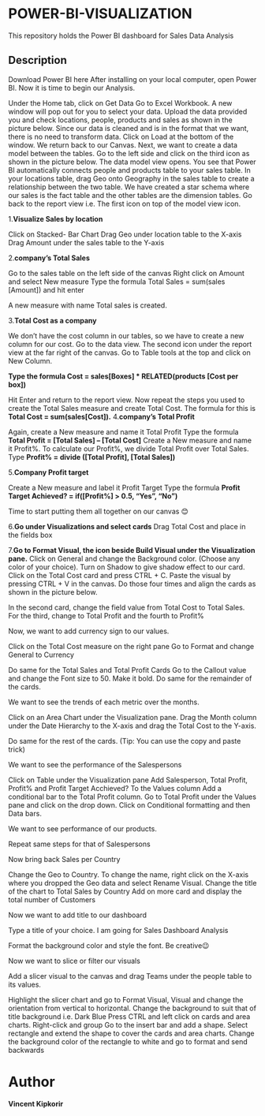 # POWER-BI-VISUALIZATION
This repository holds the Power BI dashboard for Sales Data Analysis
## Description
Download Power BI here
After installing on your local computer, open Power BI.
Now it is time to begin our Analysis.

Under the Home tab, click on Get Data
Go to Excel Workbook. A new window will pop out for you to select your data.
Upload the data provided you and check locations, people, products and sales as shown in the picture below.
Since our data is cleaned and is in the format that we want, there is no need to transform data. Click on Load at the bottom of the window.
We return back to our Canvas. Next, we want to create a data model between the tables.
Go to the left side and click on the third icon as shown in the picture below.
The data model view opens. You see that Power BI automatically connects people and products table to your sales table.
In your locations table, drag Geo onto Geography in the sales table to create a relationship between the two table.
We have created a star schema where our sales is the fact table and the other tables are the dimension tables.
Go back to the report view i.e. The first icon on top of the model view icon.


1.**Visualize Sales by location**

Click on Stacked- Bar Chart
Drag Geo under location table to the X-axis
Drag Amount under the sales table to the Y-axis




2.**company’s Total Sales**

Go to the sales table on the left side of the canvas
Right click on Amount and select New measure
Type the formula Total Sales = sum(sales [Amount]) and hit enter


A new measure with name Total sales is created.




3.**Total Cost as a company**

We don’t have the cost column in our tables, so we have to create a new column for our cost.
Go to the data view. The second icon under the report view at the far right of the canvas.
Go to Table tools at the top and click on New Column.


**Type the formula Cost = sales[Boxes] * RELATED(products [Cost per box])**


Hit Enter and return to the report view.
Now repeat the steps you used to create the Total Sales measure and create Total Cost. The formula for this is **Total Cost = sum(sales[Cost]).**
4.**company’s Total Profit**

Again, create a New measure and name it Total Profit
Type the formula **Total Profit = [Total Sales] – [Total Cost]** 
Create a New measure and name it Profit%. To calculate our Profit%, we divide Total Profit over Total Sales.
Type **Profit% = divide ([Total Profit], [Total Sales])**


5.**Company Profit target**

Create a New measure and label it Profit Target
Type the formula **Profit Target Achieved? = if([Profit%] > 0.5, “Yes”, “No”)**


Time to start putting them all together on our canvas 😊

6.**Go under Visualizations and select cards**
Drag Total Cost and place in the fields box


7.**Go to Format Visual, the icon beside Build Visual under the Visualization pane.**
Click on General and change the Background color. (Choose any color of your choice).
Turn on Shadow to give shadow effect to our card.
Click on the Total Cost card and press CTRL + C. Paste the visual by pressing CTRL + V in the canvas. Do those four times and align the cards as shown in the picture below.


In the second card, change the field value from Total Cost to Total Sales.
For the third, change to Total Profit and the fourth to Profit%




Now, we want to add currency sign to our values.

Click on the Total Cost measure on the right pane 
Go to Format and change General to Currency


Do same for the Total Sales and Total Profit Cards
Go to the Callout value and change the Font size to 50. Make it bold.
Do same for the remainder of the cards.




We want to see the trends of each metric over the months.

Click on an Area Chart under the Visualization pane.
Drag the Month column under the Date Hierarchy to the X-axis and drag the Total Cost to the Y-axis.


Do same for the rest of the cards. (Tip: You can use the copy and paste trick)

We want to see the performance of the Salespersons 

Click on Table under the Visualization pane
Add Salesperson, Total Profit, Profit% and Profit Target Acchieved? To the Values column
Add a conditional bar to the Total Profit column.
Go to Total Profit under the Values pane and click on the drop down.
Click on Conditional formatting and then Data bars.

We want to see performance of our products.

Repeat same steps for that of Salespersons

Now bring back Sales per Country

Change the Geo to Country. To change the name, right click on the X-axis where you dropped the Geo data and select Rename Visual.
Change the title of the chart to Total Sales by Country
Add on more card and display the total number of Customers

Now we want to add title to our dashboard

Type a title of your choice. I am going for Sales Dashboard Analysis

Format the background color and style the font. Be creative😉


Now we want to slice or filter our visuals 

Add a slicer visual to the canvas and drag Teams under the people table to its values.


Highlight the slicer chart and go to Format Visual, Visual and change the orientation from vertical to horizontal.
Change the background to suit that of title background i.e. Dark Blue
Press CTRL and left click on cards and area charts.
Right-click and group
Go to the insert bar and add a shape. Select rectangle and extend the shape to cover the cards and area charts.
Change the background color of the rectangle to white and go to format and send backwards


# Author
**Vincent Kipkorir**
